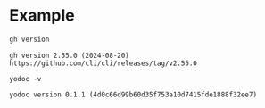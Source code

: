 # Example

```sh
gh version
```
```
gh version 2.55.0 (2024-08-20)
https://github.com/cli/cli/releases/tag/v2.55.0
```
```
yodoc -v
```
```
yodoc version 0.1.1 (4d0c66d99b60d35f753a10d7415fde1888f32ee7)
```

<!-- This file is generated by yodoc.
https://github.com/suzuki-shunsuke/yodoc
Please don't edit this code comment because yodoc depends on this code comment.
-->

